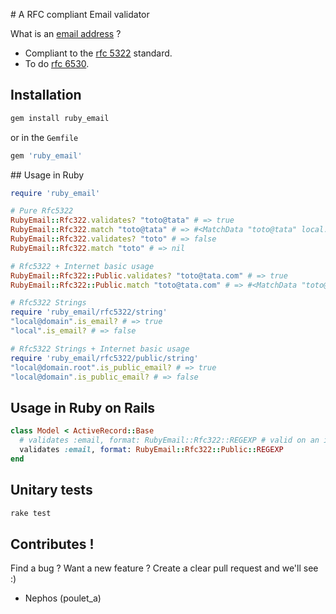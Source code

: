 # A RFC compliant Email validator

What is an [email address](https://en.wikipedia.org/wiki/Email_address) ?

- Compliant to the [rfc 5322](https://tools.ietf.org/html/rfc5322) standard.
- To do [rfc 6530](https://tools.ietf.org/html/rfc6530).


## Installation

```sh
gem install ruby_email
```

or in the ``Gemfile``

```ruby
gem 'ruby_email'
```


## Usage in Ruby

```ruby
require 'ruby_email'

# Pure Rfc5322
RubyEmail::Rfc322.validates? "toto@tata" # => true
RubyEmail::Rfc322.match "toto@tata" # => #<MatchData "toto@tata" local:"toto" domain:"tata">
RubyEmail::Rfc322.validates? "toto" # => false
RubyEmail::Rfc322.match "toto" # => nil

# Rfc5322 + Internet basic usage
RubyEmail::Rfc322::Public.validates? "toto@tata.com" # => true
RubyEmail::Rfc322::Public.match "toto@tata.com" # => #<MatchData "toto@tata" local:"toto" domain:"tata.com">

# Rfc5322 Strings
require 'ruby_email/rfc5322/string'
"local@domain".is_email? # => true
"local".is_email? # => false

# Rfc5322 Strings + Internet basic usage
require 'ruby_email/rfc5322/public/string'
"local@domain.root".is_public_email? # => true
"local@domain".is_public_email? # => false

```


## Usage in Ruby on Rails

```ruby
class Model < ActiveRecord::Base
  # validates :email, format: RubyEmail::Rfc322::REGEXP # valid on an intranet ...
  validates :email, format: RubyEmail::Rfc322::Public::REGEXP
end
```


## Unitary tests

```sh
rake test
```


## Contributes !

Find a bug ? Want a new feature ?
Create a clear pull request and we'll see :)

- Nephos (poulet_a)
